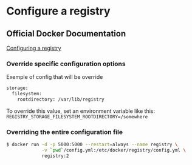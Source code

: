 # Configure a registry

## Official Docker Documentation
[Configuring a registry](https://docs.docker.com/registry/configuration/)  

### Override specific configuration options

Exemple of config that will be override
```bash
storage:
  filesystem:
    rootdirectory: /var/lib/registry
```

To override this value, set an environment variable like this: ```REGISTRY_STORAGE_FILESYSTEM_ROOTDIRECTORY=/somewhere```

### Overriding the entire configuration file

```bash
$ docker run -d -p 5000:5000 --restart=always --name registry \
             -v `pwd`/config.yml:/etc/docker/registry/config.yml \
             registry:2
```